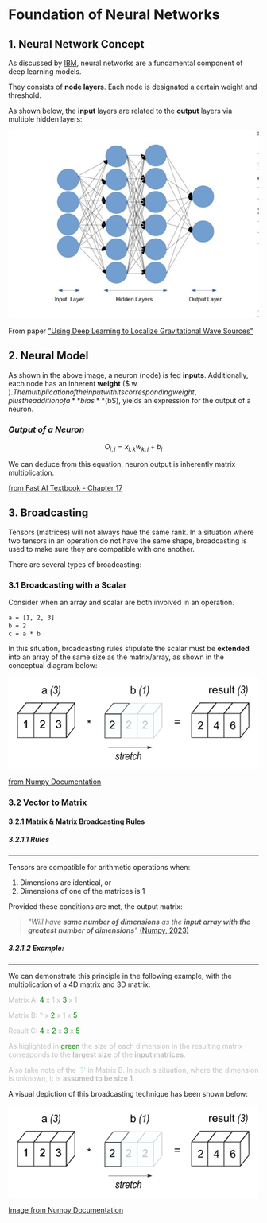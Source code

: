# Foundation of Neural Networks

## 1. Neural Network Concept

As discussed by [IBM](https://www.ibm.com/topics/neural-networks), neural networks are a fundamental component of deep learning models.

They consists of **node layers**. Each node is designated a certain weight and threshold. 

As shown below, the **input** layers are related to the **output** layers via multiple hidden layers:

<!----------- IMAGE ------------>
<img src="images/NEURAL_NETWORK.jpg">

From paper ["Using Deep Learning to Localize Gravitational Wave Sources"](https://www.researchgate.net/publication/335855384_Using_Deep_Learning_to_Localize_Gravitational_Wave_Sources/figures?lo=1)


## 2. Neural Model 
As shown in the above image, a neuron (node) is fed **inputs**. Additionally, 
each node has an inherent **weight** ($ w $). The multiplication of the input 
with its corresponding weight, plus the addition of a **bias** ($b$), yields 
an expression for the output of a neuron.

### *Output of a Neuron* 

   $$ O_{i,j} = x_{i,k} w_{k,j} + b_{j} $$

We can deduce from this equation, neuron output is inherently matrix multiplication. 

[from Fast AI Textbook - Chapter 17](https://nbviewer.org/github/fastai/fastbook/blob/master/17_foundations.ipynb)

## 3. Broadcasting
Tensors (matrices) will not always have the same rank. In a situation where two tensors in an operation do not have the same shape, broadcasting is used to make sure they are compatible with one another. 

There are several types of broadcasting: 

### 3.1 Broadcasting with a Scalar
Consider when an array and scalar are both involved in an operation.

    a = [1, 2, 3]
    b = 2
    c = a * b

In this situation, broadcasting rules stipulate the scalar must be **extended** into an array of the same size as the matrix/array, as shown in the conceptual diagram below: 

<!----------- IMAGE ------------>
<img src="images/broadcasting_scalar.png">

[from Numpy Documentation](https://numpy.org/doc/stable/user/basics.broadcasting.html)


### 3.2 Vector to Matrix

#### 3.2.1 Matrix & Matrix Broadcasting Rules

##### 3.2.1.1 Rules
---
Tensors are compatible for arithmetic operations when: 

1. Dimensions are identical, or
2. Dimensions of one of the matrices is 1

Provided these conditions are met, the output matrix:

> *"Will have **same number of dimensions** as the **input array with the greatest number of dimensions**"* [(Numpy, 2023)](https://numpy.org/doc/stable/user/basics.broadcasting.html)

##### 3.2.1.2 Example: 
---
We can demonstrate this principle in the following example, with the multiplication of a 4D matrix and 3D matrix:

<!--- Matrix A --->
<span style="color:silver">  Matrix A: 
<span style="color:green">  4 
<span style="color:silver"> x 1 x
<span style="color:green"> 3 
<span style="color:silver"> x 1

<!--- Matrix B --->
<span style="color:silver"> Matrix B: 
<span style="color:lightblue"> ?
<span style="color:silver"> x 
<span style="color:green"> 2 
<span style="color:silver"> x 1 x 
<span style="color:green"> 5

<!---- Result --->
<span style="color:silver"> Result C: 
<span style="color:green"> 4 
<span style="color:silver"> x 
<span style="color:green"> 2
<span style="color:silver"> x 
<span style="color:green"> 3
<span style="color:silver"> x 
<span style="color:green"> 5

<!--- Explain above example--->
<span style="color:silver"> As higlighted in 
<span style="color:green"> green
<span style="color:silver"> the size of each dimension in the resulting matrix corresponds to the **largest size** of the **input matrices**. 

<span style="color:silver"> Also take note of the 
<span style="color:lightblue"> '?' 
<span style="color:silver"> in Matrix B. In such a situation, where the dimension is unknown, it is **assumed to be size 1**.

A visual depiction of this broadcasting technique has been shown below: 

<!----------- IMAGE ------------>
<img src="images/broadcasting_scalar.png">

[Image from Numpy Documentation](https://numpy.org/doc/stable/user/basics.broadcasting.html)









